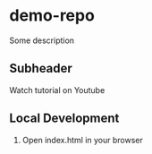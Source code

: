 # demo-repo
Some description
## Subheader

Watch tutorial on Youtube

## Local Development
1. Open index.html in your browser